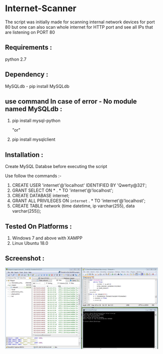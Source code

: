 # Internet-Scanner
The script was initially made for scanning internal network devices for port 80 but one can also scan whole internet for HTTP port and see all IPs that are listening on PORT 80

Requirements :
--------------
python 2.7

Dependency :
------------
MySQLdb - pip install MySQLdb

use command In case of error - No module named MySQLdb :
--------------------------------------------------------
  1. pip install mysql-python
  
     "or"
  
  2. pip install mysqlclient

Installation :
--------------
Create MySQL Databse before executing the script

Use follow the commands :-
  1. CREATE USER 'internet'@'localhost' IDENTIFIED BY 'Qwerty@321';
  2. GRANT SELECT ON * . * TO 'internet'@'localhost';
  3. CREATE DATABASE internet;
  4. GRANT ALL PRIVILEGES ON `internet` . * TO 'internet'@'localhost';
  5. CREATE TABLE network (time datetime, ip varchar(255), data varchar(255));
  
  Tested On Platforms :
  ---------------------
  1. Windows 7 and above with XAMPP
  2. Linux Ubuntu 18.0
  
  Screenshot :
  ------------
![ScreenShot](https://raw.githubusercontent.com/raghav007bisht/Internet-Scanner/main/win7.JPG)
